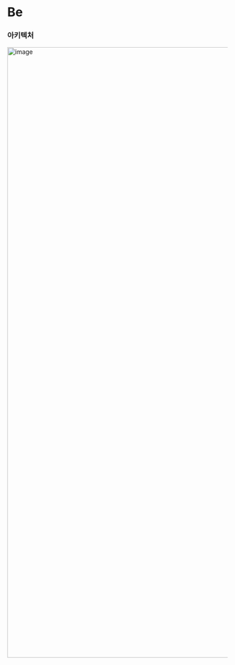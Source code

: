 # Be



### 아키텍처
<img width="1394" alt="image" src="https://github.com/user-attachments/assets/e9e6062c-ad13-42cb-9cf5-db85858c1657" />
